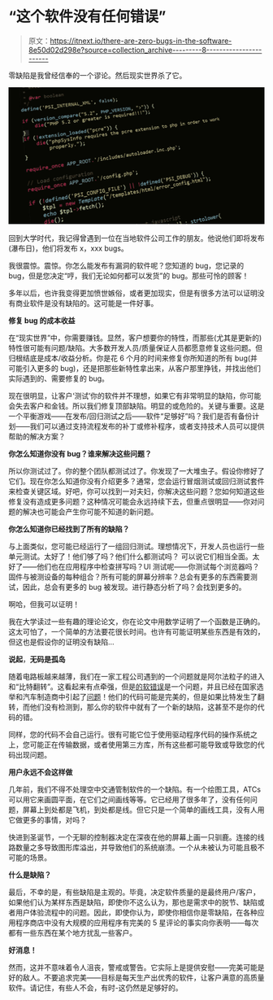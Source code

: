 # “这个软件没有任何错误”

> 原文：<https://itnext.io/there-are-zero-bugs-in-the-software-8e50d02d298e?source=collection_archive---------8----------------------->

零缺陷是我曾经信奉的一个谬论。然后现实世界杀了它。

![](img/043e3a3ead12d92be994b8589a492461.png)

回到大学时代，我记得曾遇到一位在当地软件公司工作的朋友。他说他们即将发布(瀑布日)，他们将发布 x，xxx bugs。

我很震惊。震惊。你怎么能发布有漏洞的软件呢？您知道的 bug，您记录的 bug，但是您决定“哼，我们无论如何都可以发货”的 bug。那些可怜的顾客！

多年以后，也许我变得更加愤世嫉俗，或者更加现实，但是有很多方法可以证明没有商业软件是没有缺陷的。这可能是一件好事。

**修复 bug 的成本收益**

在“现实世界”中，你需要赚钱。显然，客户想要你的特性，而那些(尤其是更新的)特性很可能有问题/缺陷。大多数开发人员/质量保证人员都愿意修复这些问题。但归根结底是成本/收益分析。你是花 6 个月的时间来修复你所知道的所有 bug(并可能引入更多的 bug)，还是把那些新特性拿出来，从客户那里挣钱，并找出他们实际遇到的、需要修复的 bug。

现在很明显，让客户‘测试’你的软件并不理想，如果它有非常明显的缺陷，你可能会失去客户和金钱。所以我们修复顶部缺陷。明显的或危险的。关键与重要。这是一个平衡游戏——在发布/回归测试之后——软件“足够好”吗？我们是否有备份计划——我们可以通过支持流程发布的补丁或修补程序，或者支持技术人员可以提供帮助的解决方案？

**你怎么知道你没有 bug？谁来解决这些问题？**

所以你测试过了。你的整个团队都测试过了。你发现了一大堆虫子。假设你修好了它们。现在你怎么知道你没有介绍更多？通常，您会运行冒烟测试或回归测试套件来检查关键区域。好吧，你可以找到一对夫妇，你解决这些问题？您如何知道这些修复没有造成更多问题？这种情况可能会永远持续下去，但重点很明显——你对问题的解决也可能会产生你可能不知道的新问题。

**你怎么知道你已经找到了所有的缺陷？**

与上面类似，您可能已经运行了一组回归测试。理想情况下，开发人员也运行一些单元测试。太好了！他们够了吗？他们什么都测试吗？
可以说它们相当全面。太好了——他们也在应用程序中检查拼写吗？UI 测试呢——你测试每个浏览器吗？固件与被测设备的每种组合？所有可能的屏幕分辨率？总会有更多的东西需要测试，因此，总会有更多的 bug 被发现。进行静态分析了吗？会找到更多的。

啊哈，但我可以证明！

我在大学读过一些有趣的理论论文，你在论文中用数学证明了一个函数是正确的。这太可怕了，一个简单的方法要花很长时间。也许有可能证明某些东西是有效的，但这也是假设你的证明没有缺陷…

**说起**，**无码是孤岛**

随着电路板越来越薄，我们在一家工程公司遇到的一个问题就是阿尔法粒子的进入和“比特翻转”。这看起来有点牵强，但是[的软错误](https://en.wikipedia.org/wiki/Soft_error)是一个问题，并且已经在国家选举和汽车制造商中引起了[问题](https://www.businessinsider.com.au/cosmic-rays-harm-computers-smartphones-2019-7)！他们的代码可能是完美的，但是如果比特发生了翻转，而他们没有检测到，那么你的软件中就有了一个新的缺陷，这甚至不是你的代码的错。

同样，您的代码不会自己运行。很有可能它位于使用驱动程序代码的操作系统之上，您可能正在传输数据，或者使用第三方库，所有这些都可能导致或导致您的代码出现问题。

**用户永远不会这样做**

几年前，我们不得不处理空中交通管制软件的一个缺陷。有一个绘图工具，ATCs 可以用它来画圆平面，在它们之间画线等等。它已经用了很多年了，没有任何问题，屏幕上到处都是飞机，到处都是线。但它只是一个简单的画线工具，没有人用它做更多的事情，对吗？

快进到圣诞节，一个无聊的控制器决定在深夜在他的屏幕上画一只驯鹿。连接的线路数量之多导致图形库溢出，并导致他们的系统崩溃。一个从未被认为可能且极不可能的场景。

**什么是缺陷？**

最后，不幸的是，有些缺陷是主观的。毕竟，决定软件质量的是最终用户/客户，如果他们认为某样东西是缺陷，即使你不这么认为，那也是需求中的脱节、缺陷或者用户体验流程中的问题。因此，即使你认为，即使你相信你是零缺陷，在各种应用程序商店中没有大规模的应用程序有完美的 5 星评论的事实向你表明——每次都有一些东西在某个地方扰乱一些客户。

**好消息！**

然而，这并不意味着令人沮丧，警戒或警告。它实际上是提供安慰——完美可能是好的敌人。不要追求完美——目标是每天生产出优秀的软件，让客户满意的高质量软件。请记住，有些人不会，有时-这仍然是足够好的。